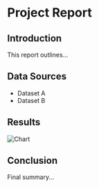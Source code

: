 # Project Report

## Introduction
This report outlines...

## Data Sources
- Dataset A
- Dataset B

## Results
![Chart](link-to-image)

## Conclusion
Final summary...
